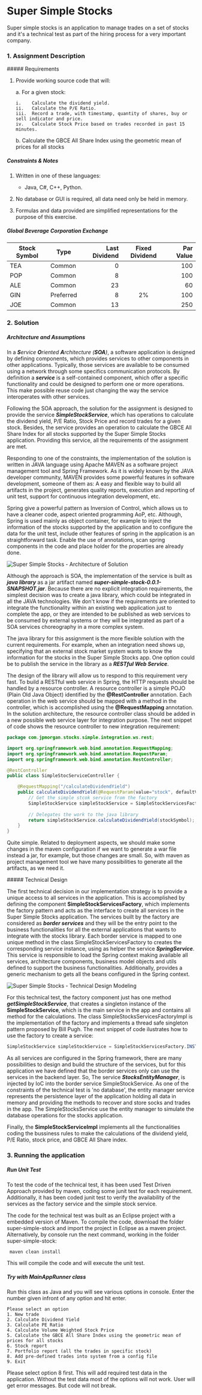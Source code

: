 # Super Simple Stocks
Super simple stocks is an application to manage trades on a set of stocks and it's a technical test as part of 
the hiring process for a very important company.

### 1. Assignment Description

##### Requirements

1.	Provide working source code that will:

    a.	For a given stock:
    
        i.    Calculate the dividend yield.
        ii.   Calculate the P/E Ratio.
        iii.  Record a trade, with timestamp, quantity of shares, buy or sell indicator and price.
        iv.   Calculate Stock Price based on trades recorded in past 15 minutes.

    b.	Calculate the GBCE All Share Index using the geometric mean of prices for all stocks

##### Constraints & Notes

1.	Written in one of these languages:
    
    * Java, C#, C++, Python.
    
2.	No database or GUI is required, all data need only be held in memory.

3.	Formulas and data provided are simplified representations for the purpose of this exercise.

##### Global Beverage Corporation Exchange

Stock Symbol  | Type | Last Dividend | Fixed Dividend | Par Value
------------- | ---- | ------------: | :------------: | --------: 
TEA           | Common    | 0  |    | 100
POP           | Common    | 8  |    | 100
ALE           | Common    | 23 |    | 60
GIN           | Preferred | 8  | 2% | 100
JOE           | Common    | 13 |    | 250



### 2. Solution

##### Architecture and Assumptions

In a _**S**ervice **O**riented **A**rchitecture (**SOA**)_, a software application is designed 
by defining components, which provides services to other components in other applications. Typically, 
those services are available to be consumed using a network through some specifics communication 
protocols. By definition a _**service**_ is a self-contained component, which offer a specific 
functionality and could be designed to perform one or more operations. This make possible reuse 
code just changing the way the service interoperates with other services.

Following the SOA approach, the solution for the assignment is designed to provide the service 
_**SimpleStockService**_, which has operations to calculate the dividend yield, P/E Ratio, 
Stock Price and record trades for a given stock. Besides, the service provides an operation 
to calculate the GBCE All Share Index for all stocks supported by the Super Simple Stocks application. 
Providing this service, all the requirements of the assignment are met.

Responding to one of the constraints, the implementation of the solution is written in JAVA 
language using Apache MAVEN as a software project management tool and Spring Framework. 
As it is widely known by the JAVA developer community, MAVEN 
provides some powerful features in software development, someone of them as: 
A easy and flexible way to build all artifacts in the project, generates quality reports, 
execution and reporting of unit test, support for continuous integration development, etc.

Spring give a powerful pattern as Inversion of Control, which allows us to have a cleaner code, 
aspect oriented programming AoP, etc. Although, Spring is used mainly as object container, 
for example to inject the information of the stocks supported by the application and to configure 
the data for the unit test, include other features of spring in the application is an straightforward 
task. Enable the use of annotations, scan spring components in the code and place holder for 
the properties are already done.

![Super Simple Stocks - Architecture of Solution](https://github.com/gaurquiet/super-simple-stocks/blob/master/super-simple-stock/src/main/resources/images/super-simple-stocks-architecture.png "Super Simple Stocks - Architecture of Solution")

Although the approach is SOA, the implementation of the service is built as _**java library**_ as
a jar artifact named _**super-simple-stock-0.0.1-SNAPSHOT.jar**_. Because there are no explicit 
integration requirements, the simplest decision was to create a java library, which could be 
integrated in all the JAVA technologies. We don't know if the requirements are oriented to integrate 
the functionality within an existing web application just to complete the app, or they are intended to 
be published as web services to be consumed by external systems or they will be integrated as part of 
a SOA services choreography in a more complex system.

The java library for this assignment is the more flexible solution with the current requirements. 
For example, when an integration need shows up, specifying that an external stock market system wants 
to know the information for the stocks in the Super Simple Stocks app. One option could be to publish 
the service in the library as a _**RESTful Web Service**_. 

The design of the library will allow us to respond to this requirement very fast. To build a RESTful web 
service in Spring, the HTTP requests should be handled by a resource controller. A resource controller 
is a simple POJO (Plain Old Java Object) identified by the **@RestController** annotation. 
Each operation in the web service should be mapped with a method in the controller, which is accomplished
using the **@RequestMapping** annotation. In the solution architecture, the resource controller class
should be added in a new possible web service layer for integration purpose. The next snippet of code 
shows the resource controller to new 
integration requirement:

```java
package com.jpmorgan.stocks.simple.integration.ws.rest;

import org.springframework.web.bind.annotation.RequestMapping;
import org.springframework.web.bind.annotation.RequestParam;
import org.springframework.web.bind.annotation.RestController;

@RestController
public class SimpleStocServiceController {

    @RequestMapping("/calculateDividendYield")
    public calculateDividendYield(@RequestParam(value="stock", defaultValue="") String stockSymbol) {
		// Get the simple stcok service from the factory
		SimpleStockService simpleStockService = SimpleStockServicesFactory.INSTANCE.getSimpleStockService();
		
		// Delegates the work to the java library
		return simpleStockService.calculateDividendYield(stockSymbol);
    }
}
```
Quite simple. Related to deployment aspects, we should make some changes in the maven 
configuration if we want to generate a war file instead a jar, for example, but those changes
are small. So, with maven as project management tool we have many possibilities to generate 
all the artifacts, as we need it.

##### Technical Design

The first technical decision in our implementation strategy is to provide a unique access to all services in the application. This is accomplished by defining the component **SimpleStockServicesFactory**, which implements the factory pattern and acts as the interface to create all services in the Super Simple Stocks application. The services built by the factory are considered as _**border services**_ and they will be the entry point to the business functionalities for all the external applications that wants to integrate with the stocks library. Each border service is mapped to one unique method in the class SimpleStockServicesFactory to creates the corresponding service instance, using as helper the service _**SpringService**_. This service is responsible to load the Spring context making available all services, architecture components, business model objects and utils defined to support the business functionalities. Additionally, provides a generic mechanism to gets all the beans configured in the Spring context.


![Super Simple Stocks - Technical Design Modeling](https://github.com/gaurquiet/super-simple-stocks/blob/master/super-simple-stock/src/main/resources/images/super-simple-stocks-model.png "Super Simple Stocks - Technical Design Modeling")

For this technical test, the factory component just has one method _**getSimpleStockService**_, that creates a singleton instance of the **SimpleStockService**, which is the main service in the app and contains all method for the calculations. The class SimpleStocksServicesFactoryImpl is the implementation of the factory and implements a thread safe singleton pattern proposed by Bill Pugh. The next snippet of code ilustrates how to use the factory to create a service:

```java
SimpleStockService simpleStockService = SimpleStockServicesFactory.INSTANCE.getSimpleStockService();
```

As all services are configured in the Spring framework, there are many possibilities to design and build the structure of the services, but for this application we have defined that the border services only can use the services in the backend layer. So, The service _**StocksEntityManager**_, is injected by IoC into the border service SimpleStockService. As one of the constraints of the technical test is 'no database', the entity manager service represents the persistence layer of the application holding all data in memory and providing the methods to recover and store socks and trades in the app. The SimpleStocksService use the entity manager to simulate the database operations for the stocks application.

Finally, the **SimpleStockServiceImpl** implements all the functionalities coding the bussiness rules to make the calculations of the dividend yield, P/E Ratio, stock price, and GBCE All Share index.

### 3. Running the application

##### Run Unit Test

To test the code of the technical test, it has been used Test Driven Approach provided by maven, coding some junit test for each requirement. Additionally, it has been coded junit test to verify the availability of the services as the factory service and the simple stock service.

The code for the technical test was built as an Eclipse project with a embedded version of Maven. To compile the code, download the folder super-simple-stock and import the project in Eclipse as a maven project. Alternatively, by console run the next command, working in the folder super-simple-stock:

     maven clean install

This will compile the code and will execute the unit test.


##### Try with MainAppRunner class

Run this class as Java and you will see various options in console. Enter the number given infront of any option and hit enter.

```
Please select an option
1. New trade
2. Calculate Dividend Yield
3. Calculate PE Ratio
4. Calculate Volume Weighted Stock Price
5. Calculate the GBCE All Share Index using the geometric mean of prices for all stocks
6. Stock report
7. Portfolio report (all the trades in specific stock)
8. Add pre-defined trades into system from a config file
9. Exit
```

Please select option 8 first. This will add required test data in the application. Without the test data most of the options will not work. 
User will get error messages. But code will not break.






 

 
